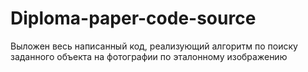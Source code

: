 # Diploma-paper-code-source
Выложен весь написанный код, реализующий алгоритм по поиску заданного объекта на фотографии по эталонному изображению
